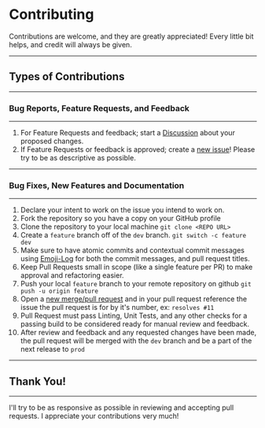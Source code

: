 # Contributing

Contributions are welcome, and they are greatly appreciated! Every little bit helps, and credit will always be given.

---

## Types of Contributions

---

### Bug Reports, Feature Requests, and Feedback

---

1. For Feature Requests and feedback; start a [Discussion][0] about your proposed changes.
2. If Feature Requests or feedback is approved; create a [new issue][1]! Please try to be as descriptive as possible.

---

### Bug Fixes, New Features and Documentation

---

1. Declare your intent to work on the issue you intend to work on.
2. Fork the repository so you have a copy on your GitHub profile
3. Clone the repository to your local machine `git clone <REPO URL>`
4. Create a `feature` branch off of the `dev` branch. `git switch -c feature dev`
5. Make sure to have atomic commits and contextual commit messages using [Emoji-Log][3] for both the commit messages, and pull request titles.
6. Keep Pull Requests small in scope (like a single feature per PR) to make approval and refactoring easier.
7. Push your local `feature` branch to your remote repository on github `git push -u origin feature`
8. Open a [new merge/pull request][2] and in your pull request reference the issue the pull request is for by it's number, ex: `resolves #11`
9. Pull Request must pass Linting, Unit Tests, and any other checks for a passing build to be considered ready for manual review and feedback.
10. After review and feedback and any requested changes have been made, the pull request will be merged with the `dev` branch and be a part of the next release to `prod`

---

<!-- markdownlint-disable MD026 -->

## Thank You!

<!-- markdownlint-enable MD026 -->

---

I'll try to be as responsive as possible in reviewing and accepting pull requests. I appreciate your contributions very much!

[0]: https://github.com/Bryan-Jenks-Home-Lab/etl_strong_app/discussions
[1]: https://github.com/Bryan-Jenks-Home-Lab/etl_strong_app/issues/new/choose
[2]: https://github.com/Bryan-Jenks-Home-Lab/etl_strong_app/compare
[3]: https://github.com/ahmadawais/Emoji-Log
